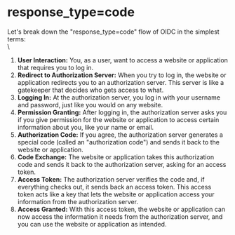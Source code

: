 # response\_type=code

Let's break down the "response\_type=code" flow of OIDC in the simplest terms:\
\


1. **User Interaction:** You, as a user, want to access a website or application that requires you to log in.
2. **Redirect to Authorization Server:** When you try to log in, the website or application redirects you to an authorization server. This server is like a gatekeeper that decides who gets access to what.
3. **Logging In:** At the authorization server, you log in with your username and password, just like you would on any website.
4. **Permission Granting:** After logging in, the authorization server asks you if you give permission for the website or application to access certain information about you, like your name or email.
5. **Authorization Code:** If you agree, the authorization server generates a special code (called an "authorization code") and sends it back to the website or application.
6. **Code Exchange:** The website or application takes this authorization code and sends it back to the authorization server, asking for an access token.
7. **Access Token:** The authorization server verifies the code and, if everything checks out, it sends back an access token. This access token acts like a key that lets the website or application access your information from the authorization server.
8. **Access Granted:** With this access token, the website or application can now access the information it needs from the authorization server, and you can use the website or application as intended.



<figure><img src="https://miro.medium.com/v2/resize:fit:720/format:webp/1*e3jR3GOzLTRJ8_oHrfW7aw.png" alt=""><figcaption></figcaption></figure>

<figure><img src="https://miro.medium.com/v2/resize:fit:720/format:webp/1*quwFs1fFCvTvLT80e_QHVA.png" alt=""><figcaption></figcaption></figure>

